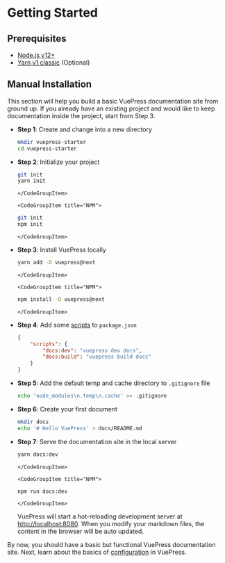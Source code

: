 # Getting Started

## Prerequisites

- [Node.js v12+](https://nodejs.org/)
- [Yarn v1 classic](https://classic.yarnpkg.com/en/) (Optional)

## Manual Installation

This section will help you build a basic VuePress documentation site from ground up. If you already have an existing project and would like to keep documentation inside the project, start from Step 3.

- **Step 1**: Create and change into a new directory

    ```bash
    mkdir vuepress-starter
    cd vuepress-starter
    ```

- **Step 2**: Initialize your project

    <CodeGroup>
      <CodeGroupItem title="YARN" active>

    ```bash
    git init
    yarn init
    ```

      </CodeGroupItem>

      <CodeGroupItem title="NPM">

    ```bash
    git init
    npm init
    ```

      </CodeGroupItem>
    </CodeGroup>

- **Step 3**: Install VuePress locally

    <CodeGroup>
      <CodeGroupItem title="YARN" active>

    ```bash
    yarn add -D vuepress@next
    ```

      </CodeGroupItem>

      <CodeGroupItem title="NPM">

    ```bash
    npm install -D vuepress@next
    ```

      </CodeGroupItem>
    </CodeGroup>

- **Step 4**: Add some [scripts](https://classic.yarnpkg.com/en/docs/package-json#toc-scripts) to `package.json`

    ```json
    {
        "scripts": {
            "docs:dev": "vuepress dev docs",
            "docs:build": "vuepress build docs"
        }
    }
    ```

- **Step 5**: Add the default temp and cache directory to `.gitignore` file

    ```bash
    echo 'node_modules\n.temp\n.cache' >> .gitignore
    ```

- **Step 6**: Create your first document

    ```bash
    mkdir docs
    echo '# Hello VuePress' > docs/README.md
    ```

- **Step 7**: Serve the documentation site in the local server

    <CodeGroup>
      <CodeGroupItem title="YARN" active>

    ```bash
    yarn docs:dev
    ```

      </CodeGroupItem>

      <CodeGroupItem title="NPM">

    ```bash
    npm run docs:dev
    ```

      </CodeGroupItem>
    </CodeGroup>

    VuePress will start a hot-reloading development server at [http://localhost:8080](http://localhost:8080). When you modify your markdown files, the content in the browser will be auto updated.

By now, you should have a basic but functional VuePress documentation site. Next, learn about the basics of [configuration](./configuration.md) in VuePress.
